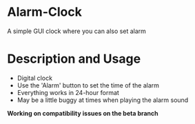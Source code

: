 # Alarm-Clock
A simple GUI clock where you can also set alarm

# Description and Usage
* Digital clock
* Use the 'Alarm' button to set the time of the alarm
* Everything works in 24-hour format
* May be a little buggy at times when playing the alarm sound

**Working on compatibility issues on the beta branch**

